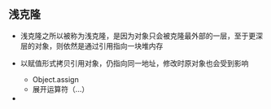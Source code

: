 ## 浅克隆

- 浅克隆之所以被称为浅克隆，是因为对象只会被克隆最外部的一层，至于更深层的对象，则依然是通过引用指向一块堆内存


- 以赋值形式拷贝引用对象，仍指向同一地址，修改时原对象也会受到影响
  - Object.assign
  - 展开运算符（...）
-
